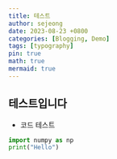 ```yaml
---
title: 테스트
author: sejeong
date: 2023-08-23 +0800
categories: [Blogging, Demo]
tags: [typography]
pin: true
math: true
mermaid: true
---
```


## 테스트입니다

- 코드 테스트

```python
import numpy as np
print("Hello")
```

